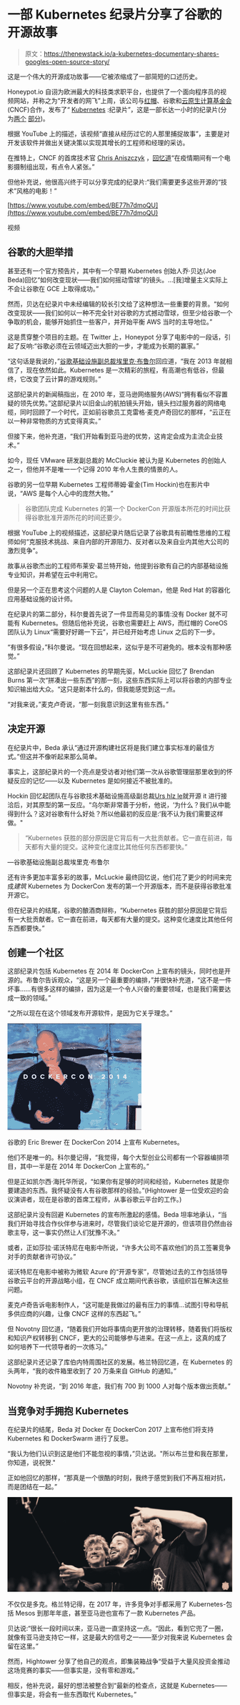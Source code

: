 # 一部 Kubernetes 纪录片分享了谷歌的开源故事

> 原文：<https://thenewstack.io/a-kubernetes-documentary-shares-googles-open-source-story/>

这是一个伟大的开源成功故事——它被浓缩成了一部简短的口述历史。

Honeypot.io 自诩为欧洲最大的科技类求职平台，也提供了一个面向程序员的视频网站，并称之为“开发者的网飞”上周，该公司与[红帽](https://www.openshift.com/try?utm_content=inline-mention)、谷歌和[云原生计算基金会](https://cncf.io/?utm_content=inline-mention) (CNCF)合作，发布了“ [Kubernetes](https://thenewstack.io/category/kubernetes/) :纪录片”，这是一部长达一小时的纪录片(分为[两个](https://www.youtube.com/watch?v=BE77h7dmoQU) [部分](https://www.youtube.com/watch?v=318elIq37PE))。

根据 YouTube 上的描述，该视频“直接从经历过它的人那里捕捉故事”，主要是对开发该软件并做出关键决策以实现其增长的工程师和经理的采访。

在推特上，CNCF 的首席技术官 [Chris Aniszczyk](https://www.linkedin.com/in/caniszczyk/) ，[回忆道](https://twitter.com/cra/status/1484575619186716672?s=11)“在疫情期间有一个电影摄制组出现，有点令人紧张。”

但他补充说，他很高兴终于可以分享完成的纪录片:“我们需要更多这些开源的“技术”风格的电影！”

[https://www.youtube.com/embed/BE77h7dmoQU](https://www.youtube.com/embed/BE77h7dmoQU)

视频

## 谷歌的大胆举措

甚至还有一个官方预告片，其中有一个早期 Kubernetes 创始人乔·贝达(Joe Beda)回忆“如何改变现状——我们如何摇动雪球”的镜头。…[我]增量主义实际上不会让谷歌在 GCE 上取得成功。”

然而，贝达在纪录片中未经编辑的较长引文给了这种想法一些重要的背景。“如何改变现状——我们如何以一种不完全针对谷歌的方式撼动雪球，但至少给谷歌一个争取的机会，能够开始抓住一些客户，并开始平衡 AWS 当时的主导地位。”

这是贯穿整个项目的主题。在 Twitter 上，Honeypot 分享了电影中的一段话，引起了反响:“谷歌必须在云领域迈出大胆的一步，才能成为长期的赢家。”

“这句话是我说的，”[谷歌基础设施副总裁埃里克·布鲁尔](https://www.linkedin.com/in/eric-brewer-1031254/)回应道，“我在 2013 年就相信了，现在依然如此。Kubernetes 是一次精彩的旅程，有高潮也有低谷，但最终，它改变了云计算的游戏规则。”

这部纪录片的新闻稿指出，在 2010 年，亚马逊网络服务(AWS)“拥有看似不容置疑的领先优势。”这部纪录片以旧金山的航拍镜头开始，镜头扫过服务器的网络电缆，同时回顾了一个时代，正如前谷歌员工克雷格·麦克卢奇回忆的那样，“云正在以一种非常物质的方式变得真实。”

但接下来，他补充道，“我们开始看到亚马逊的优势，这肯定会成为主流企业技术。”

如今，现任 VMware 研发副总裁的 McCluckie 被认为是 Kubernetes 的创始人之一，但他并不是唯一一个记得 2010 年令人生畏的情景的人。

谷歌的另一位早期 Kubernetes 工程师蒂姆·霍金(Tim Hockin)也在影片中说，“AWS 是每个人心中的庞然大物。”

> 谷歌团队完成 Kubernetes 的第一个 DockerCon 开源版本所花的时间比获得谷歌批准开源所花的时间还要少。

根据 YouTube 上的视频描述，这部纪录片随后记录了谷歌具有前瞻性思维的工程师如何“克服技术挑战、来自内部的开源阻力、反对者以及来自业内其他大公司的激烈竞争”。

故事从谷歌杰出的工程师布莱安·葛兰特开始，他提到谷歌有自己的内部基础设施专业知识，并希望在云中利用它。

但是另一个正在思考这个问题的人是 Clayton Coleman，他是 Red Hat 的容器化应用基础设施的设计师。

在纪录片的第二部分，科尔曼首先说了一件显而易见的事情:没有 Docker 就不可能有 Kubernetes。但随后他补充说，谷歌也需要赶上 AWS，而红帽的 CoreOS 团队认为 Linux“需要好好踢一下云”，并已经开始考虑 Linux 之后的下一步。

“有很多假设，”科尔曼说。“现在回想起来，这似乎是不可避免的。根本没有那种感觉。”

这部纪录片还回顾了 Kubernetes 的早期先驱，McLuckie 回忆了 Brendan Burns 第一次“拼凑出一些东西”的那一刻，这些东西实际上可以将谷歌的内部专业知识输出给大众。“这只是剧本什么的，但我能感觉到这一点。

“对我来说，”麦克卢奇说，“那一刻我意识到这里有些东西。”

## 决定开源

在纪录片中，Beda 承认“通过开源构建社区将是我们建立事实标准的最佳方式。”但这并不像听起来那么简单。

事实上，这部纪录片的一个亮点是受访者对他们第一次从谷歌管理层那里收到的怀疑反应的记忆——以及 Kubernetes 是如何接近不被批准的。

Hockin 回忆起团队在与谷歌技术基础设施高级副总裁[Urs hlz le](https://en.wikipedia.org/wiki/Urs_H%C3%B6lzle)就开源 it 进行接洽后，对其原型的第一反应。“乌尔斯非常善于分析，他说，‘为什么？我们从中能得到什么？这对谷歌有什么好处？所以他最初的反应是:‘我不认为我们需要这样做。"

> “Kubernetes 获胜的部分原因是它背后有一大批贡献者。它一直在前进，每天都有大量的提交。这种变化速度比其他任何东西都要快。”

—谷歌基础设施副总裁埃里克·布鲁尔

还有许多更加丰富多彩的故事，McLuckie 最终回忆说，他们花了更少的时间来完成*建筑* Kubernetes 为 DockerCon 发布的第一个开源版本，而不是获得谷歌批准开源它。

但在纪录片的结尾，谷歌的酿酒商辩称，“Kubernetes 获胜的部分原因是它背后有一大批贡献者。它一直在前进，每天都有大量的提交。这种变化速度比其他任何东西都要快。”

## 创建一个社区

这部纪录片包括 Kubernetes 在 2014 年 DockerCon 上宣布的镜头，同时也是开源的。布鲁尔告诉观众，“这是另一个最重要的编排，”并很快补充道，“这不是一件坏事……有很多这样的编排，因为这是一个令人兴奋的重要领域，也是我们需要达成一致的领域。”

“之所以现在在这个领域发布开源软件，是因为它关乎理念。”

![Eric Brewer announcing Kubernetes at DockerCon 2014](img/4553f87bb0db10f73a61afd284bcccbb.png)

谷歌的 Eric Brewer 在 DockerCon 2014 上宣布 Kubernetes。

他们不是唯一的。科尔曼记得，“我觉得，每个大型创业公司都有一个容器编排项目，其中一半是在 2014 年 DockerCon 上宣布的。”

但是正如凯尔西·海托华所说，“如果你有足够的时间和经验，Kubernetes 就是你要建造的东西。我怀疑没有人有谷歌那样的经验。”(Hightower 是一位受欢迎的会议演讲者，现在是谷歌的首席工程师，从事谷歌云平台的工作。)

这部纪录片没有回避 Kubernetes 的宣布所激起的感情。Beda 坦率地承认，“当我们开始寻找合作伙伴参与进来时，尽管我们谈论它是开源的，但该项目仍然由谷歌主导，这一事实仍然让人们犹豫不决。”

或者，正如莎拉·诺沃特尼在电影中所说，“许多大公司不喜欢他们的员工签署竞争对手的贡献者许可协议。”

诺沃特尼在电影中被称为微软 Azure 的“开源专家”，尽管她过去的工作包括领导谷歌云平台的开源战略小组，在 CNCF 成立期间代表谷歌，该组织旨在解决这些问题。

麦克卢奇告诉电影制作人，“这可能是我做过的最有压力的事情…试图引导和导航多供应商的兴趣，让像 CNCF 这样的东西起飞。”

但 Novotny 回忆道，“随着我们开始将事情向更开放的治理转移，随着我们将版权和知识产权转移到 CNCF，更大的公司能够参与进来。在这一点上，这真的成了如何培养下一代领导者的一次练习。”

这部纪录片还记录了库伯内特周围社区的发展。格兰特回忆道，在 Kubernetes 的头两年，“我的收件箱里收到了 20 万条来自 GitHub 的通知。”

Novotny 补充说，“到 2016 年底，我们有 700 到 1000 人对每个版本做出贡献。”

## 当竞争对手拥抱 Kubernetes

在纪录片的结尾，Beda 对 Docker 在 DockerCon 2017 上宣布他们将支持 Kubernetes 和 DockerSwarm 进行了反思。

“我认为他们认识到这是他们不能忽视的事情，”贝达说。"所以布兰登和我在那里，你知道，说祝贺."

正如他回忆的那样，“那真是一个很酷的时刻，我终于感觉到我们不再互相对抗，而是团结在一起。”

![Screenshot from Kubernetes documentary (part 2) Solomon Hykes 2017 announcement with Kubernetes team](img/21b17187582835b8bea077b686dccdac.png)

不仅仅是多克。格兰特记得，在 2017 年，许多竞争对手都采用了 Kubernetes-包括 Mesos 到那年年底，甚至亚马逊也宣布了一款 Kubernetes 产品。

贝达说:“很长一段时间以来，亚马逊一直坚持这一点。“因此，看到它兜了一圈，就像有亚马逊支持它一样，这是最大的信号之一——至少对我来说 Kubernetes 会留在这里。”

然而，Hightower 分享了他自己的观点，即集装箱战争“受益于大量风投资金推动这场竞赛的事实——但事实是，没有零和游戏。”

相反，他补充说，最好的想法被整合到“最新的检查点，这就是 Kubernetes——但事实是，将会有一些东西取代 Kubernetes。”

<svg xmlns:xlink="http://www.w3.org/1999/xlink" viewBox="0 0 68 31" version="1.1"><title>Group</title> <desc>Created with Sketch.</desc></svg>